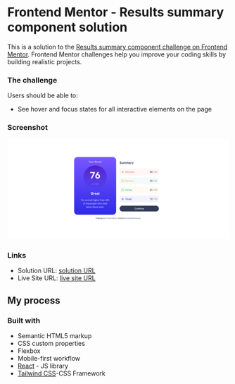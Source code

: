 # Frontend Mentor - Results summary component solution

This is a solution to the [Results summary component challenge on Frontend Mentor](https://www.frontendmentor.io/challenges/results-summary-component-CE_K6s0maV). Frontend Mentor challenges help you improve your coding skills by building realistic projects. 



### The challenge

Users should be able to:


- See hover and focus states for all interactive elements on the page

### Screenshot

![](./result/src/assets/images/screenshot.png)





### Links

- Solution URL: [solution URL](https://github.com/IndranjanaChatterjee/Results-summary-component)
- Live Site URL: [live site URL](https://results-summary-component-sigma-six.vercel.app/)


## My process

### Built with

- Semantic HTML5 markup
- CSS custom properties
- Flexbox
- Mobile-first workflow
- [React](https://reactjs.org/) - JS library
- [Tailwind CSS](https://tailwindcss.com/)-CSS Framework
